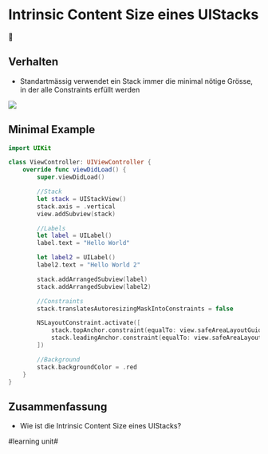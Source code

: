 # Intrinsic Content Size eines UIStacks
🥞

## Verhalten
- Standartmässig verwendet ein Stack immer die minimal nötige Grösse, in der alle Constraints erfüllt werden

![][image-1]

## Minimal Example

```swift
import UIKit

class ViewController: UIViewController {
    override func viewDidLoad() {
        super.viewDidLoad()

        //Stack
        let stack = UIStackView()
        stack.axis = .vertical
        view.addSubview(stack)

        //Labels
        let label = UILabel()
        label.text = "Hello World"

        let label2 = UILabel()
        label2.text = "Hello World 2"

        stack.addArrangedSubview(label)
        stack.addArrangedSubview(label2)

        //Constraints
        stack.translatesAutoresizingMaskIntoConstraints = false

        NSLayoutConstraint.activate([
            stack.topAnchor.constraint(equalTo: view.safeAreaLayoutGuide.topAnchor),
            stack.leadingAnchor.constraint(equalTo: view.safeAreaLayoutGuide.leadingAnchor)
        ])

        //Background
        stack.backgroundColor = .red
    }
}
```

## Zusammenfassung
- Wie ist die Intrinsic Content Size eines UIStacks?

[image-1]:	assets/simulator_screenshot_1956092B-D63C-405E-9386-3CC593F342A2.png

#learning unit#